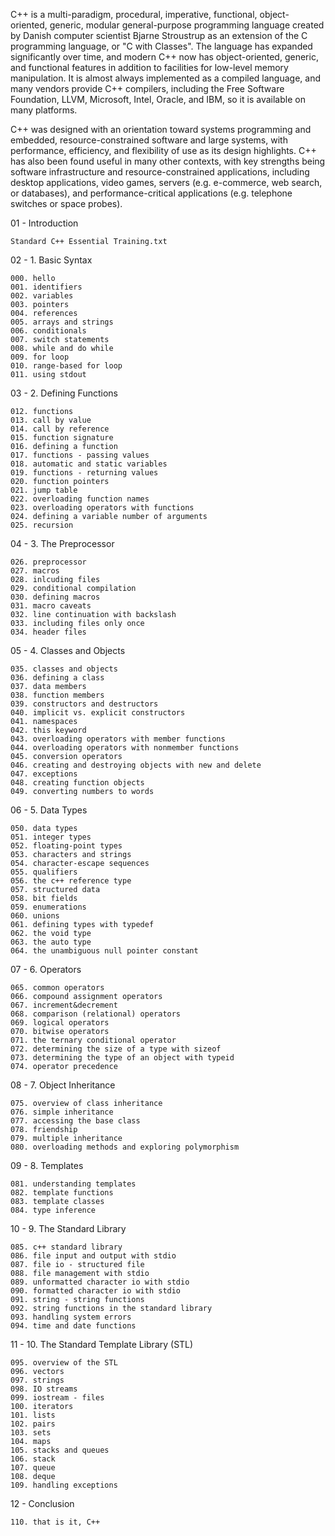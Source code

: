 C++ is a multi-paradigm, procedural, imperative, functional, object-oriented, generic, modular general-purpose programming language created by Danish computer scientist Bjarne Stroustrup as an extension of the C programming language, or "C with Classes". The language has expanded significantly over time, and modern C++ now has object-oriented, generic, and functional features in addition to facilities for low-level memory manipulation. It is almost always implemented as a compiled language, and many vendors provide C++ compilers, including the Free Software Foundation, LLVM, Microsoft, Intel, Oracle, and IBM, so it is available on many platforms.

C++ was designed with an orientation toward systems programming and embedded, resource-constrained software and large systems, with performance, efficiency, and flexibility of use as its design highlights. C++ has also been found useful in many other contexts, with key strengths being software infrastructure and resource-constrained applications, including desktop applications, video games, servers (e.g. e-commerce, web search, or databases), and performance-critical applications (e.g. telephone switches or space probes).

01 - Introduction
	
	Standard C++ Essential Training.txt

02 - 1. Basic Syntax

	000. hello
	001. identifiers
	002. variables
	003. pointers
	004. references
	005. arrays and strings
	006. conditionals
	007. switch statements
	008. while and do while
	009. for loop
	010. range-based for loop
	011. using stdout

03 - 2. Defining Functions

	012. functions
	013. call by value
	014. call by reference
	015. function signature
	016. defining a function
	017. functions - passing values
	018. automatic and static variables
	019. functions - returning values
	020. function pointers
	021. jump table
	022. overloading function names
	023. overloading operators with functions
	024. defining a variable number of arguments
	025. recursion

04 - 3. The Preprocessor

	026. preprocessor
	027. macros
	028. inlcuding files
	029. conditional compilation
	030. defining macros
	031. macro caveats
	032. line continuation with backslash
	033. including files only once
	034. header files

05 - 4. Classes and Objects

	035. classes and objects
	036. defining a class
	037. data members
	038. function members
	039. constructors and destructors
	040. implicit vs. explicit constructors
	041. namespaces
	042. this keyword
	043. overloading operators with member functions
	044. overloading operators with nonmember functions
	045. conversion operators
	046. creating and destroying objects with new and delete
	047. exceptions
	048. creating function objects
	049. converting numbers to words

06 - 5. Data Types

	050. data types
	051. integer types
	052. floating-point types
	053. characters and strings
	054. character-escape sequences
	055. qualifiers
	056. the c++ reference type
	057. structured data
	058. bit fields
	059. enumerations
	060. unions
	061. defining types with typedef
	062. the void type
	063. the auto type
	064. the unambiguous null pointer constant

07 - 6. Operators

	065. common operators
	066. compound assignment operators
	067. increment&decrement
	068. comparison (relational) operators
	069. logical operators
	070. bitwise operators
	071. the ternary conditional operator
	072. determining the size of a type with sizeof
	073. determining the type of an object with typeid
	074. operator precedence

08 - 7. Object Inheritance

	075. overview of class inheritance
	076. simple inheritance
	077. accessing the base class
	078. friendship
	079. multiple inheritance
	080. overloading methods and exploring polymorphism

09 - 8. Templates

	081. understanding templates
	082. template functions
	083. template classes
	084. type inference

10 - 9. The Standard Library

	085. c++ standard library
	086. file input and output with stdio
	087. file io - structured file
	088. file management with stdio
	089. unformatted character io with stdio
	090. formatted character io with stdio
	091. string - string functions
	092. string functions in the standard library
	093. handling system errors
	094. time and date functions

11 - 10. The Standard Template Library (STL)

	095. overview of the STL
	096. vectors
	097. strings
	098. IO streams
	099. iostream - files
	100. iterators
	101. lists
	102. pairs
	103. sets
	104. maps
	105. stacks and queues
	106. stack
	107. queue
	108. deque
	109. handling exceptions

12 - Conclusion

	110. that is it, C++
	
	
	

